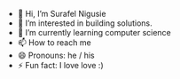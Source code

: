 - 👋 Hi, I’m Surafel Nigusie
- 👀 I’m interested in building solutions.
- 🌱 I’m currently learning computer science 
- 📫 How to reach me 
- 😄 Pronouns: he / his 
- ⚡ Fun fact: I love love :)

<!---
sura1-0-1/sura1-0-1 is a ✨ special ✨ repository because its `README.md` (this file) appears on your GitHub profile.
You can click the Preview link to take a look at your changes.
--->
